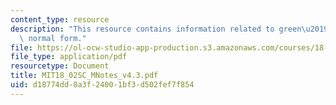 ```yaml
---
content_type: resource
description: "This resource contains information related to green\u2019s theorem in\
  \ normal form."
file: https://ol-ocw-studio-app-production.s3.amazonaws.com/courses/18-02sc-multivariable-calculus-fall-2010/d18774dd8a3f24001bf3d502fef7f854_MIT18_02SC_MNotes_v4.3.pdf
file_type: application/pdf
resourcetype: Document
title: MIT18_02SC_MNotes_v4.3.pdf
uid: d18774dd-8a3f-2400-1bf3-d502fef7f854
---
```

